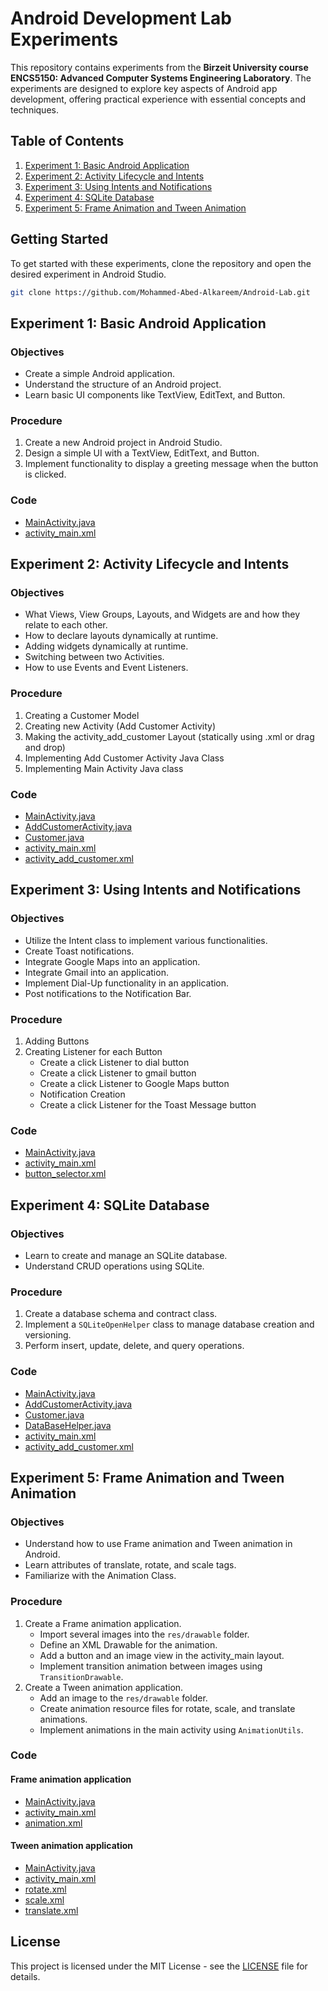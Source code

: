 
# Android Development Lab Experiments

This repository contains experiments from the **Birzeit University course ENCS5150: Advanced Computer Systems Engineering Laboratory**. The experiments are designed to explore key aspects of Android app development, offering practical experience with essential concepts and techniques.

## Table of Contents

1. [Experiment 1: Basic Android Application](#experiment-1-basic-android-application)
2. [Experiment 2: Activity Lifecycle and Intents](#experiment-2-activity-lifecycle-and-intents)
3. [Experiment 3: Using Intents and Notifications](#experiment-3-using-intents-and-notifications)
4. [Experiment 4: SQLite Database](#experiment-4-sqlite-database)
5. [Experiment 5: Frame Animation and Tween Animation](#experiment-5-frame-animation-and-tween-animation)


## Getting Started

To get started with these experiments, clone the repository and open the desired experiment in Android Studio.

```bash
git clone https://github.com/Mohammed-Abed-Alkareem/Android-Lab.git
```

## Experiment 1: Basic Android Application

### Objectives
- Create a simple Android application.
- Understand the structure of an Android project.
- Learn basic UI components like TextView, EditText, and Button.

### Procedure
1. Create a new Android project in Android Studio.
2. Design a simple UI with a TextView, EditText, and Button.
3. Implement functionality to display a greeting message when the button is clicked.


### Code
- [MainActivity.java](/Exp_1/app/src/main/java/com/example/exp_1/MainActivity.java)
- [activity_main.xml](/Exp_1/app/src/main/res/layout/activity_main.xml)


## Experiment 2: Activity Lifecycle and Intents

### Objectives
- What Views, View Groups, Layouts, and Widgets are and how they relate to each other.
- How to declare layouts dynamically at runtime.
- Adding widgets dynamically at runtime.
- Switching between two Activities.
- How to use Events and Event Listeners.

### Procedure
1. Creating a Customer Model
2. Creating new Activity (Add Customer Activity)
3. Making the activity_add_customer Layout (statically using .xml or drag and drop)
4. Implementing Add Customer Activity Java Class
5. Implementing Main Activity Java class


### Code
- [MainActivity.java](/Exp_2/app/src/main/java/com/example/exp_2/MainActivity.java)
- [AddCustomerActivity.java](/Exp_2/app/src/main/java/com/example/exp_2/AddCustomerActivity.java)
- [Customer.java](/Exp_2/app/src/main/java/com/example/exp_2/Customer.java)
- [activity_main.xml](/Exp_2/app/src/main/res/layout/activity_main.xml)
- [activity_add_customer.xml](/Exp_2/app/src/main/res/layout/activity_add_customer.xml)


## Experiment 3: Using Intents and Notifications

### Objectives
- Utilize the Intent class to implement various functionalities.
- Create Toast notifications.
- Integrate Google Maps into an application.
- Integrate Gmail into an application.
- Implement Dial-Up functionality in an application.
- Post notifications to the Notification Bar.

### Procedure
1. Adding Buttons
2. Creating Listener for each Button
   - Create a click Listener to dial button
   - Create a click Listener to gmail button
   - Create a click Listener to Google Maps button
   - Notification Creation
   - Create a click Listener for the Toast Message button


### Code
- [MainActivity.java](/Exp_3/app/src/main/java/com/example/exp_3/MainActivity.java)
- [activity_main.xml](/Exp_3/app/src/main/res/layout/activity_main.xml)
- [button_selector.xml](/Exp_3/app/src/main/res/drawable/button_selector.xml)

## Experiment 4: SQLite Database

### Objectives
- Learn to create and manage an SQLite database.
- Understand CRUD operations using SQLite.

### Procedure
1. Create a database schema and contract class.
2. Implement a `SQLiteOpenHelper` class to manage database creation and versioning.
3. Perform insert, update, delete, and query operations.


### Code
- [MainActivity.java](/Exp_4/app/src/main/java/com/example/exp_2/MainActivity.java)
- [AddCustomerActivity.java](/Exp_4/app/src/main/java/com/example/exp_2/AddCustomerActivity.java)
- [Customer.java](Exp_4/app/src/main/java/com/example/exp_2/Customer.java)
- [DataBaseHelper.java](/Exp_4/app/src/main/java/com/example/exp_2/DataBaseHelper.java)
- [activity_main.xml](/Exp_4/app/src/main/res/layout/activity_main.xml)
- [activity_add_customer.xml](/Exp_4/app/src/main/res/layout/activity_add_customer.xml)


## Experiment 5: Frame Animation and Tween Animation

### Objectives
- Understand how to use Frame animation and Tween animation in Android.
- Learn attributes of translate, rotate, and scale tags.
- Familiarize with the Animation Class.

### Procedure
1. Create a Frame animation application.
   - Import several images into the `res/drawable` folder.
   - Define an XML Drawable for the animation.
   - Add a button and an image view in the activity_main layout.
   - Implement transition animation between images using `TransitionDrawable`.
2. Create a Tween animation application.
   - Add an image to the `res/drawable` folder.
   - Create animation resource files for rotate, scale, and translate animations.
   - Implement animations in the main activity using `AnimationUtils`.

### Code
#### Frame animation application
- [MainActivity.java](/Exp_5/Exp_5.1/app/src/main/java/com/example/frameanimationapplication/MainActivity.java)
- [activity_main.xml](/Exp_5/Exp_5.1/app/src/main/res/layout/activity_main.xml)
- [animation.xml](/Exp_5/Exp_5.1/app/src/main/res/drawable/animation.xml)


#### Tween animation application

- [MainActivity.java](/Exp_5/Exp_5.2/app/src/main/java/com/example/tweenanimationapplication/MainActivity.java)
- [activity_main.xml](/Exp_5/Exp_5.2/app/src/main/res/layout/activity_main.xml)
- [rotate.xml](/Exp_5/Exp_5.2/app/src/main/res/anim/rotate.xml)
- [scale.xml](/Exp_5/Exp_5.2/app/src/main/res/anim/scale.xml)
- [translate.xml](/Exp_5/Exp_5.2/app/src/main/res/anim/translate.xml)


## License

This project is licensed under the MIT License - see the [LICENSE](LICENSE) file for details.
